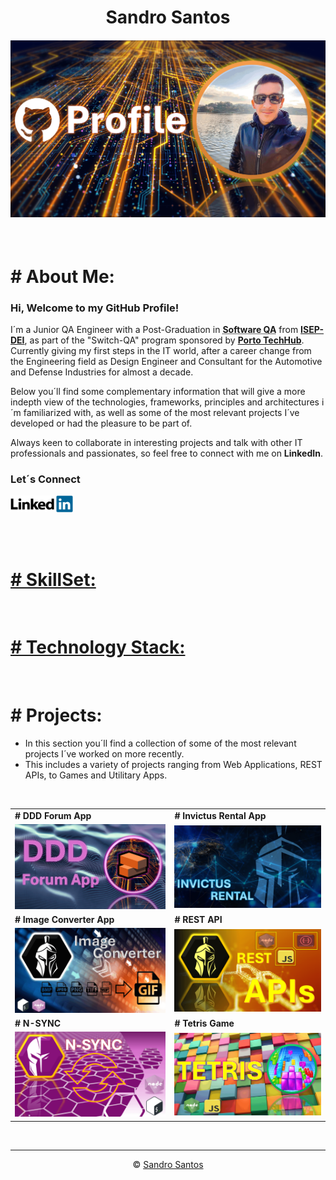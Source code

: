 <h1 align="center">Sandro Santos</h1>

<h4 align="center">

<img src="./docs/img_project_covers/COVER_PROFILE.gif" alt="Profile" title="Profile" width="1000px">

</h4>

<br>

# **# About Me:**

### **Hi, Welcome to my GitHub Profile!**

I´m a Junior QA Engineer with a Post-Graduation in **<abbr title="Software Quality Assurance">Software QA</abbr>** from **<a href="https://www.isep.ipp.pt/Department/Department/14">ISEP-DEI</a>**, as part of the "Switch-QA" program sponsored by **<a href="https://portotechhub.com/">Porto TechHub</a>**. Currently giving my first steps in the IT world, after a career change from the Engineering field as Design Engineer and Consultant for the Automotive and Defense Industries for almost a decade.

Below you´ll find some complementary information that will give a more indepth view of the technologies, frameworks, principles and architectures i´m familiarized with, as well as some of the most relevant projects I´ve developed or had the pleasure to be part of.

Always keen to collaborate in interesting projects and talk with other IT professionals and passionates, so feel free to connect with me on **LinkedIn**.

### **Let´s Connect**

<a href="https://www.linkedin.com/in/sandro-santos-a9768719/" ><img src="./docs/img_tech_stack_logos/linkedin.gif" alt="LinkedIn" title="LinkedIn" width="100px"></a>

<br>
<br>

# [# SkillSet:](./docs/aux_docs/skillset.md)

<br>

# [# Technology Stack:](./docs/aux_docs/tech_stack.md)

<br>

# # Projects:

- In this section you´ll find a collection of some of the most relevant projects I´ve worked on more recently.
- This includes a variety of projects ranging from Web Applications, REST APIs, to Games and Utilitary Apps.

<br>

|                                                                                                                                     |                                                                                                                                             |
| ----------------------------------------------------------------------------------------------------------------------------------- | ------------------------------------------------------------------------------------------------------------------------------------------- |
| **# DDD Forum App**                                                                                                                 | **# Invictus Rental App**                                                                                                                   |
| <img src="./docs/img_project_covers/COVER_PROJECT_DDD-FORUM-APP.gif" alt="DDD Forum App" title="DDD Forum App" width="400px">       | <img src="./docs/img_project_covers/COVER_PROJECT_INVICTUS_RENTAL.gif" alt="Invictus Rental App" title="Invictus Rental App" width="400px"> |
| **# Image Converter App**                                                                                                           | **# REST API**                                                                                                                              |
| <img src="./docs/img_project_covers/COVER_PROJECT_IMAGE_CONVERTER.gif" alt="Image Converter" title="Image Converter" width="400px"> | <img src="./docs/img_project_covers/COVER_PROJECT_REST-API.gif" alt="REST API" title="REST API" width="400px">                              |
| **# N-SYNC**                                                                                                                        | **# Tetris Game**                                                                                                                           |
| <img src="./docs/img_project_covers/COVER_PROJECT_N-SYNC.gif" alt="N-SYNC" title="N-SYNC" width="400px">                            | <img src="./docs/img_project_covers/COVER_PROJECT_TETRIS-GAME.gif" alt="Tetris Game" title="Tetris Game" width="400px">                     |

<br>
<hr>

<p align="center">&copy;&nbsp;<a href="https://github.com/sandroffdsantos">Sandro Santos</a></p>

